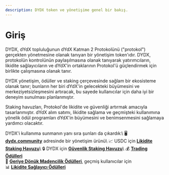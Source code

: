 ```yaml
---
description: DYDX token ve yönetişime genel bir bakış.
---
```


# Giriş

DYDX, dYdX topluluğunun dYdX Katman 2 Protokolünü ("protokol") gerçekten yönetmesine olanak tanıyan bir yönetişim token'ıdır. DYDX, protokolün kontrolünün paylaşılmasına olanak tanıyarak yatırımcıların, likidite sağlayıcıların ve dYdX'in ortaklarının Protokol'ü güçlendirmek için birlikte çalışmasına olanak tanır.

DYDX yönetişim, ödüller ve staking çerçevesinde sağlam bir ekosisteme olanak tanır; bunların her biri dYdX'in gelecekteki büyümesini ve merkeziyetsizleşmesini artıracak, bu sayede kullanıcılar için daha iyi bir deneyim sunulması planlanmıştır.

Staking havuzları, Protokol'de likidite ve güvenliği artırmak amacıyla tasarlanmıştır. dYdX alım satımı, likidite sağlama ve geçmişteki kullanımına yönelik ödül programları dYdX'in büyümesini ve benimsenmesini sağlamaya yardımcı olacaktır.

DYDX'i kullanıma sunmanın yanı sıra şunları da çıkardık:\\ 🖥️ [**dydx.community**](https://dydx.community) adresinde bir yönetişim ürünü\ 📈 USDC için [**Likidite Staking Havuzu**](staking-pools/liquidity-staking-pool.md)\ 🔒 DYDX için [**Güvenlik Staking Havuzu**](staking-pools/safety-staking-pool.md)\ 💰 [**Trading Ödülleri**](rewards/trading-rewards.md)\
 💸 [**Geriye Dönük Madencilik Ödülleri**](rewards/retroactive-mining-rewards.md), geçmiş kullanıcılar için\
 📊 [**Likidite Sağlayıcı Ödülleri**](rewards/liquidity-provider-rewards.md)
